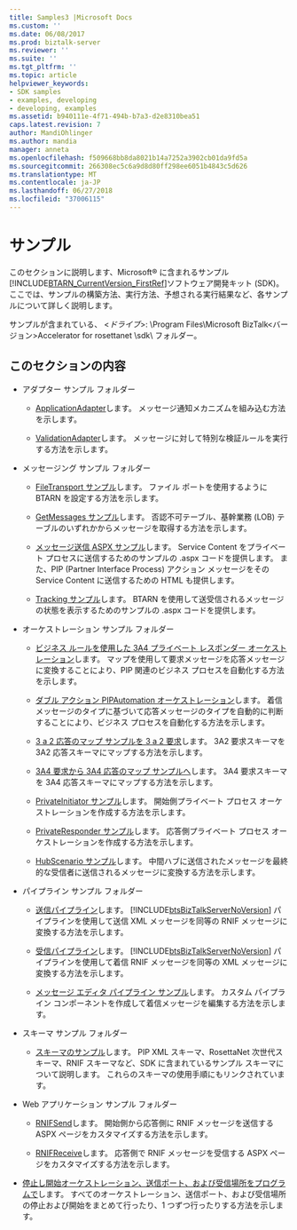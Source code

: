 ```yaml
---
title: Samples3 |Microsoft Docs
ms.custom: ''
ms.date: 06/08/2017
ms.prod: biztalk-server
ms.reviewer: ''
ms.suite: ''
ms.tgt_pltfrm: ''
ms.topic: article
helpviewer_keywords:
- SDK samples
- examples, developing
- developing, examples
ms.assetid: b940111e-4f71-494b-b7a3-d2e8310bea51
caps.latest.revision: 7
author: MandiOhlinger
ms.author: mandia
manager: anneta
ms.openlocfilehash: f509668bb8da8021b14a7252a3902cb01da9fd5a
ms.sourcegitcommit: 266308ec5c6a9d8d80ff298ee6051b4843c5d626
ms.translationtype: MT
ms.contentlocale: ja-JP
ms.lasthandoff: 06/27/2018
ms.locfileid: "37006115"
---
```

# <a name="samples"></a>サンプル
このセクションに説明します、Microsoft® に含まれるサンプル[!INCLUDE[BTARN_CurrentVersion_FirstRef](../../includes/btarn-currentversion-firstref-md.md)]ソフトウェア開発キット (SDK)。 ここでは、サンプルの構築方法、実行方法、予想される実行結果など、各サンプルについて詳しく説明します。  

 サンプルが含まれている、 \<*ドライブ*\>: \Program Files\\Microsoft BizTalk\<バージョン\>Accelerator for rosettanet \sdk\ フォルダー。  

## <a name="in-this-section"></a>このセクションの内容  

- アダプター サンプル フォルダー  

  -   [ApplicationAdapter](../../adapters-and-accelerators/accelerator-rosettanet/applicationadapter.md)します。 メッセージ通知メカニズムを組み込む方法を示します。  

  -   [ValidationAdapter](../../adapters-and-accelerators/accelerator-rosettanet/validationadapter.md)します。 メッセージに対して特別な検証ルールを実行する方法を示します。  

- メッセージング サンプル フォルダー  

  -   [FileTransport サンプル](../../adapters-and-accelerators/accelerator-rosettanet/filetransport-sample.md)します。 ファイル ポートを使用するように BTARN を設定する方法を示します。  

  -   [GetMessages サンプル](../../adapters-and-accelerators/accelerator-rosettanet/getmessages-sample.md)します。 否認不可テーブル、基幹業務 (LOB) テーブルのいずれかからメッセージを取得する方法を示します。  

  -   [メッセージ送信 ASPX サンプル](../../adapters-and-accelerators/accelerator-rosettanet/message-submission-aspx-sample.md)します。 Service Content をプライベート プロセスに送信するためのサンプルの .aspx コードを提供します。 また、PIP (Partner Interface Process) アクション メッセージをその Service Content に送信するための HTML も提供します。  

  -   [Tracking サンプル](../../adapters-and-accelerators/accelerator-rosettanet/tracking-sample.md)します。 BTARN を使用して送受信されるメッセージの状態を表示するためのサンプルの .aspx コードを提供します。  

- オーケストレーション サンプル フォルダー  

  -   [ビジネス ルールを使用した 3A4 プライベート レスポンダー オーケストレーション](../../adapters-and-accelerators/accelerator-rosettanet/3a4-private-responder-orchestration-using-a-business-rule.md)します。 マップを使用して要求メッセージを応答メッセージに変換することにより、PIP 関連のビジネス プロセスを自動化する方法を示します。  

  -   [ダブル アクション PIPAutomation オーケストレーション](../../adapters-and-accelerators/accelerator-rosettanet/double-action-pipautomation-orchestration.md)します。 着信メッセージのタイプに基づいて応答メッセージのタイプを自動的に判断することにより、ビジネス プロセスを自動化する方法を示します。  

  -   [3 a 2 応答のマップ サンプルを 3 a 2 要求](../../adapters-and-accelerators/accelerator-rosettanet/3a2-request-to-3a2-response-map-sample.md)します。 3A2 要求スキーマを 3A2 応答スキーマにマップする方法を示します。  

  -   [3A4 要求から 3A4 応答のマップ サンプルへ](../../adapters-and-accelerators/accelerator-rosettanet/3a4-request-to-3a4-response-map-sample.md)します。 3A4 要求スキーマを 3A4 応答スキーマにマップする方法を示します。  

  -   [PrivateInitiator サンプル](../../adapters-and-accelerators/accelerator-rosettanet/privateinitiator-sample.md)します。 開始側プライベート プロセス オーケストレーションを作成する方法を示します。  

  -   [PrivateResponder サンプル](../../adapters-and-accelerators/accelerator-rosettanet/privateresponder-sample.md)します。 応答側プライベート プロセス オーケストレーションを作成する方法を示します。  

  -   [HubScenario サンプル](../../adapters-and-accelerators/accelerator-rosettanet/hubscenario-sample.md)します。 中間ハブに送信されたメッセージを最終的な受信者に送信されるメッセージに変換する方法を示します。  

- パイプライン サンプル フォルダー  

  - [送信パイプライン](../../adapters-and-accelerators/accelerator-rosettanet/send-pipeline.md)します。 [!INCLUDE[btsBizTalkServerNoVersion](../../includes/btsbiztalkservernoversion-md.md)] パイプラインを使用して送信 XML メッセージを同等の RNIF メッセージに変換する方法を示します。  

  - [受信パイプライン](../../adapters-and-accelerators/accelerator-rosettanet/receive-pipeline.md)します。 [!INCLUDE[btsBizTalkServerNoVersion](../../includes/btsbiztalkservernoversion-md.md)] パイプラインを使用して着信 RNIF メッセージを同等の XML メッセージに変換する方法を示します。  

  - [メッセージ エディタ パイプライン サンプル](../../adapters-and-accelerators/accelerator-rosettanet/message-editor-pipeline-sample.md)します。 カスタム パイプライン コンポーネントを作成して着信メッセージを編集する方法を示します。  

- スキーマ サンプル フォルダー  

  -   [スキーマのサンプル](../../adapters-and-accelerators/accelerator-rosettanet/schema-samples.md)します。 PIP XML スキーマ、RosettaNet 次世代スキーマ、RNIF スキーマなど、SDK に含まれているサンプル スキーマについて説明します。 これらのスキーマの使用手順にもリンクされています。  

- Web アプリケーション サンプル フォルダー  

  -   [RNIFSend](../../adapters-and-accelerators/accelerator-rosettanet/rnifsend.md)します。 開始側から応答側に RNIF メッセージを送信する ASPX ページをカスタマイズする方法を示します。  

  -   [RNIFReceive](../../adapters-and-accelerators/accelerator-rosettanet/rnifreceive.md)します。 応答側で RNIF メッセージを受信する ASPX ページをカスタマイズする方法を示します。  

- [停止し開始オーケストレーション、送信ポート、および受信場所をプログラムで](../../adapters-and-accelerators/accelerator-rosettanet/code-to-stop-and-start-orchestrations-send-ports-and-receive-locations.md)します。 すべてのオーケストレーション、送信ポート、および受信場所の停止および開始をまとめて行ったり、1 つずつ行ったりする方法を示します。

